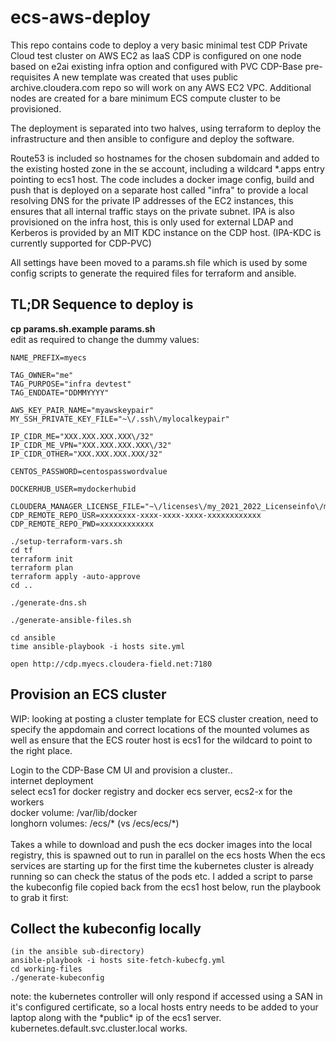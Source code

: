 # ecs-aws-deploy

This repo contains code to deploy a very basic minimal test CDP Private Cloud test cluster on AWS EC2 as IaaS
CDP is configured on one node based on e2ai existing infra option and configured with PVC CDP-Base pre-requisites
A new template was created that uses public archive.cloudera.com repo so will work on any AWS EC2 VPC.
Additional nodes are created for a bare minimum ECS compute cluster to be provisioned.

The deployment is separated into two halves, using terraform to deploy the infrastructure and then ansible to configure and deploy the software.

Route53 is included so hostnames for the chosen subdomain and added to the existing hosted zone in the se account, including a wildcard \*.apps entry pointing to ecs1 host.
The code includes a docker image config, build and push that is deployed on a separate host called "infra" to provide a local resolving DNS for the private IP addresses of the EC2 instances, this ensures that all internal traffic stays on the private subnet.
IPA is also provisioned on the infra host, this is only used for external LDAP and Kerberos is provided by an MIT KDC instance on the CDP host.
(IPA-KDC is currently supported for CDP-PVC)

All settings have been moved to a params.sh file which is used by some config scripts to generate the required files for terraform and ansible.


## TL;DR Sequence to deploy is

**cp params.sh.example params.sh**\
edit as required to change the dummy values:
```
NAME_PREFIX=myecs

TAG_OWNER="me"
TAG_PURPOSE="infra devtest"
TAG_ENDDATE="DDMMYYYY"

AWS_KEY_PAIR_NAME="myawskeypair"
MY_SSH_PRIVATE_KEY_FILE="~\/.ssh\/mylocalkeypair"

IP_CIDR_ME="XXX.XXX.XXX.XXX\/32"
IP_CIDR_ME_VPN="XXX.XXX.XXX.XXX\/32"
IP_CIDR_OTHER="XXX.XXX.XXX.XXX/32"

CENTOS_PASSWORD=centospasswordvalue

DOCKERHUB_USER=mydockerhubid

CLOUDERA_MANAGER_LICENSE_FILE="~\/licenses\/my_2021_2022_Licenseinfo\/my_2021_2022_cloudera_license.txt"
CDP_REMOTE_REPO_USR=xxxxxxxx-xxxx-xxxx-xxxx-xxxxxxxxxxxx
CDP_REMOTE_REPO_PWD=xxxxxxxxxxxx
```


```
./setup-terraform-vars.sh
cd tf
terraform init
terraform plan
terraform apply -auto-approve
cd ..

./generate-dns.sh

./generate-ansible-files.sh

cd ansible
time ansible-playbook -i hosts site.yml

open http://cdp.myecs.cloudera-field.net:7180

```

## Provision an ECS cluster

WIP: looking at posting a cluster template for ECS cluster creation, need to specify the appdomain and correct locations of the mounted volumes as well as ensure that the ECS router host is ecs1 for the wildcard to point to the right place.

Login to the CDP-Base CM UI and provision a cluster..\
internet deployment\
select ecs1 for docker registry and docker ecs server, ecs2-x for the workers\
docker volume: /var/lib/docker\
longhorn volumes: /ecs/\* (vs /ecs/ecs/\*)\
\
Takes a while to download and push the ecs docker images into the local registry, this is spawned out to run in parallel on the ecs hosts
When the ecs services are starting up for the first time the kubernetes cluster is already running so can check the status of the pods etc.
I added a script to parse the kubeconfig file copied back from the ecs1 host below, run the playbook to grab it first:


## Collect the kubeconfig locally
```
(in the ansible sub-directory)
ansible-playbook -i hosts site-fetch-kubecfg.yml
cd working-files
./generate-kubeconfig
```

note: the kubernetes controller will only respond if accessed using a SAN in it's configured certificate, so a local hosts entry needs to be added to your laptop along with the \*public\* ip of the ecs1 server. kubernetes.default.svc.cluster.local works.

